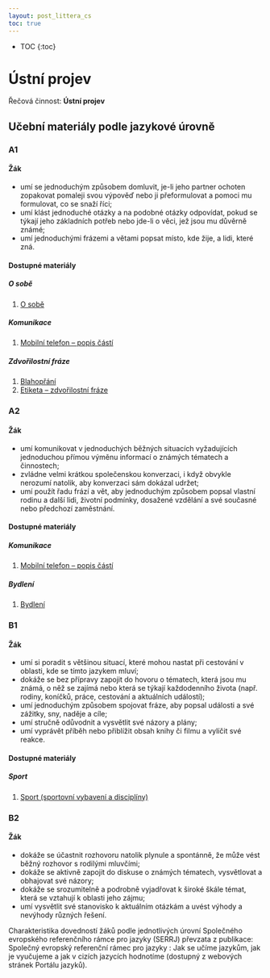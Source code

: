 ```yaml
---
layout: post_littera_cs
toc: true
---
```

* TOC
{:toc}

# Ústní projev

Řečová činnost: **Ústní projev**

## Učební materiály podle jazykové úrovně

### A1

#### Žák

- umí se jednoduchým způsobem domluvit, je-li jeho partner ochoten zopakovat pomaleji svou výpověď nebo ji přeformulovat a pomoci mu formulovat, co se snaží říci;
- umí klást jednoduché otázky a na podobné otázky odpovídat, pokud se týkají jeho základních potřeb nebo jde-li o věci, jež jsou mu důvěrně známé;
- umí jednoduchými frázemi a větami popsat místo, kde žije, a lidi, které zná.

#### Dostupné materiály

##### O sobě

1. [O sobě](/cs/littera/rustina/ustni_projev/o_sobe.html)

##### Komunikace

1. [Mobilní telefon – popis částí](/cs/littera/rustina/ustni_projev/mobilni_telefon_popis_casti.html)

##### Zdvořilostní fráze

1. [Blahopřání](/cs/littera/rustina/ustni_projev/blahoprani.html)
2. [Etiketa – zdvořilostní fráze](/cs/littera/rustina/ustni_projev/etiketa_zdvorilostni_fraze.html)

### A2

#### Žák

- umí komunikovat v jednoduchých běžných situacích vyžadujících jednoduchou přímou výměnu informací o známých tématech a činnostech;
- zvládne velmi krátkou společenskou konverzaci, i když obvykle nerozumí natolik, aby konverzaci sám dokázal udržet;
- umí použít řadu frází a vět, aby jednoduchým způsobem popsal vlastní rodinu a další lidi, životní podmínky, dosažené vzdělání a své současné nebo předchozí zaměstnání.

#### Dostupné materiály

##### Komunikace

1. [Mobilní telefon – popis částí](/cs/littera/rustina/ustni_projev/mobilni_telefon_popis_casti.html)

##### Bydlení

1. [Bydlení](/cs/littera/rustina/ustni_projev/bydleni.html)

### B1

#### Žák

- umí si poradit s většinou situací, které mohou nastat při cestování v oblasti, kde se tímto jazykem mluví;
- dokáže se bez přípravy zapojit do hovoru o tématech, která jsou mu známá, o něž se zajímá nebo která se týkají každodenního života (např. rodiny, koníčků, práce, cestování a aktuálních událostí);
- umí jednoduchým způsobem spojovat fráze, aby popsal události a své zážitky, sny, naděje a cíle;
- umí stručně odůvodnit a vysvětlit své názory a plány;
- umí vyprávět příběh nebo přiblížit obsah knihy či filmu a vylíčit své reakce.

#### Dostupné materiály

##### Sport

1. [Sport (sportovní vybavení a disciplíny)](/cs/littera/rustina/ustni_projev/sport_(sportovni_vybaveni_a_discipliny).html)

### B2

#### Žák

- dokáže se účastnit rozhovoru natolik plynule a spontánně, že může vést běžný rozhovor s rodilými mluvčími;
- dokáže se aktivně zapojit do diskuse o známých tématech, vysvětlovat a obhajovat své názory;
- dokáže se srozumitelně a podrobně vyjadřovat k široké škále témat, která se vztahují k oblasti jeho zájmu;
- umí vysvětlit své stanovisko k aktuálním otázkám a uvést výhody a nevýhody různých řešení.

Charakteristika dovedností žáků podle jednotlivých úrovní Společného evropského referenčního rámce pro jazyky (SERRJ) převzata z publikace: Společný evropský referenční rámec pro jazyky : Jak se učíme jazykům, jak je vyučujeme a jak v cizích jazycích hodnotíme (dostupný z webových stránek Portálu jazyků).
